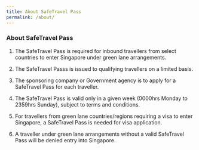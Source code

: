 ```yaml
---
title: About SafeTravel Pass
permalink: /about/
---
```


### **About SafeTravel Pass**

1. The SafeTravel Pass is required for inbound travellers from select countries to enter Singapore under green lane arrangements.

2. The SafeTravel Passs is issued to qualifying travellers on a limited basis.

3. The sponsoring company or Government agency is to apply for a SafeTravel Pass for each traveller.

4. The SafeTravel Pass is valid only in a given week (0000hrs Monday to 2359hrs Sunday), subject to terms and conditions.

5. For travellers from green lane countries/regions requiring a visa to enter Singapore, a SafeTravel Pass is needed for visa application.

6. A traveller under green lane arrangements without a valid SafeTravel Pass will be denied entry into Singapore.
